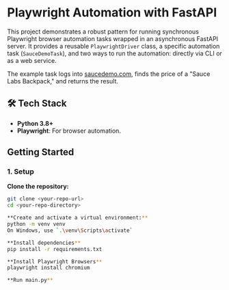 # Playwright Automation with FastAPI

This project demonstrates a robust pattern for running synchronous Playwright browser automation tasks wrapped in an asynchronous FastAPI server. It provides a reusable `PlaywrightDriver` class, a specific automation task (`SauceDemoTask`), and two ways to run the automation: directly via CLI or as a web service.

The example task logs into [saucedemo.com](https://www.saucedemo.com/), finds the price of a "Sauce Labs Backpack," and returns the result.


## 🛠️ Tech Stack

* **Python 3.8+**
* **Playwright**: For browser automation.


## Getting Started

### 1. Setup

**Clone the repository:**
```bash
git clone <your-repo-url>
cd <your-repo-directory>

**Create and activate a virtual environment:**
python -m venv venv
On Windows, use `.\venv\Scripts\activate`

**Install dependencies**
pip install -r requirements.txt

**Install Playwright Browsers**
playwright install chromium

**Run main.py**